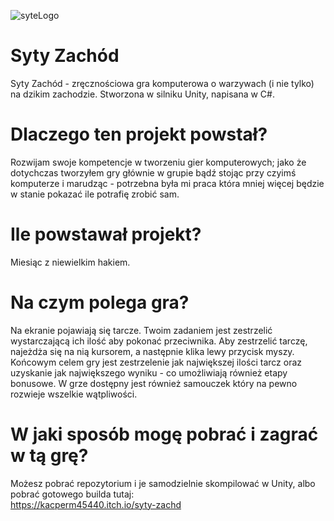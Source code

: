 ![syteLogo](https://user-images.githubusercontent.com/104095161/221516375-603ef9ea-fad6-4fba-a155-6ba444896a74.png)
# Syty Zachód
Syty Zachód - zręcznościowa gra komputerowa o warzywach (i nie tylko) na dzikim zachodzie. Stworzona w silniku Unity, napisana w C#.

# Dlaczego ten projekt powstał?
Rozwijam swoje kompetencje w tworzeniu gier komputerowych; jako że dotychczas tworzyłem gry głównie w grupie bądź stojąc przy czyimś komputerze i marudząc - potrzebna była mi praca która mniej więcej będzie w stanie pokazać ile potrafię zrobić sam.

# Ile powstawał projekt?
Miesiąc z niewielkim hakiem.

# Na czym polega gra?
Na ekranie pojawiają się tarcze. Twoim zadaniem jest zestrzelić wystarczającą ich ilość aby pokonać przeciwnika. Aby zestrzelić tarczę, najeżdża się na nią kursorem, a następnie klika lewy przycisk myszy. Końcowym celem gry jest zestrzelenie jak największej ilości tarcz oraz uzyskanie jak największego wyniku - co umożliwiają również etapy bonusowe. W grze dostępny jest również samouczek który na pewno rozwieje wszelkie wątpliwości.

# W jaki sposób mogę pobrać i zagrać w tą grę?
Możesz pobrać repozytorium i je samodzielnie skompilować w Unity, albo pobrać gotowego builda tutaj: <br>
https://kacperm45440.itch.io/syty-zachd

